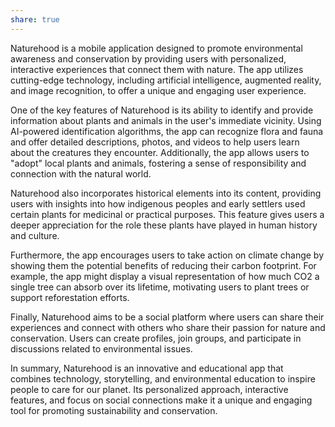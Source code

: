 ```yaml
---
share: true
---
```



Naturehood is a mobile application designed to promote environmental awareness and conservation by providing users with personalized, interactive experiences that connect them with nature. The app utilizes cutting-edge technology, including artificial intelligence, augmented reality, and image recognition, to offer a unique and engaging user experience.

One of the key features of Naturehood is its ability to identify and provide information about plants and animals in the user's immediate vicinity. Using AI-powered identification algorithms, the app can recognize flora and fauna and offer detailed descriptions, photos, and videos to help users learn about the creatures they encounter. Additionally, the app allows users to "adopt" local plants and animals, fostering a sense of responsibility and connection with the natural world.

Naturehood also incorporates historical elements into its content, providing users with insights into how indigenous peoples and early settlers used certain plants for medicinal or practical purposes. This feature gives users a deeper appreciation for the role these plants have played in human history and culture.

Furthermore, the app encourages users to take action on climate change by showing them the potential benefits of reducing their carbon footprint. For example, the app might display a visual representation of how much CO2 a single tree can absorb over its lifetime, motivating users to plant trees or support reforestation efforts.

Finally, Naturehood aims to be a social platform where users can share their experiences and connect with others who share their passion for nature and conservation. Users can create profiles, join groups, and participate in discussions related to environmental issues.

In summary, Naturehood is an innovative and educational app that combines technology, storytelling, and environmental education to inspire people to care for our planet. Its personalized approach, interactive features, and focus on social connections make it a unique and engaging tool for promoting sustainability and conservation.